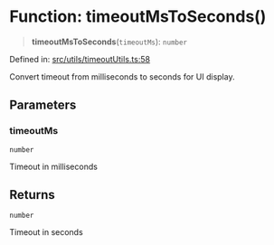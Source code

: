 # Function: timeoutMsToSeconds()

> **timeoutMsToSeconds**(`timeoutMs`): `number`

Defined in: [src/utils/timeoutUtils.ts:58](https://github.com/Nick2bad4u/Uptime-Watcher/blob/3cce0c3b352c8390536ca3c7399ece50a05faf18/src/utils/timeoutUtils.ts#L58)

Convert timeout from milliseconds to seconds for UI display.

## Parameters

### timeoutMs

`number`

Timeout in milliseconds

## Returns

`number`

Timeout in seconds
